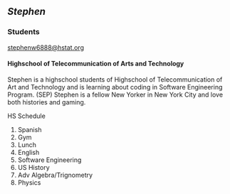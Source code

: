 ## _Stephen_
 
### **Students**

stephenw6888@hstat.org

#### **Highschool of Telecommunication of Arts and Technology**

Stephen is a highschool students of Highschool of Telecommunication of Art and Technology and is learning about coding in Software Engineering Program. (SEP) Stephen is a fellow New Yorker in New York City and love both histories and gaming.

HS Schedule

1. Spanish
2. Gym
3. Lunch
4. English 
5. Software Engineering
6. US History
7. Adv Algebra/Trignometry
8. Physics
